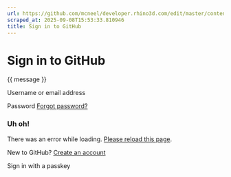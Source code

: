 ```yaml
---
url: https://github.com/mcneel/developer.rhino3d.com/edit/master/content/en/license/index.md
scraped_at: 2025-09-08T15:53:33.810946
title: Sign in to GitHub
---
```


# Sign in to GitHub

{{ message }}

Username or email address

Password  [Forgot password?](/password_reset)

###  Uh oh!

There was an error while loading. [Please reload this page]().

New to GitHub? [Create an
account](/signup?return_to=https%3A%2F%2Fgithub.com%2Fmcneel%2Fdeveloper.rhino3d.com%2Fedit%2Fmaster%2Fcontent%2Fen%2Flicense%2Findex.md&source=login)

Sign in with a passkey

